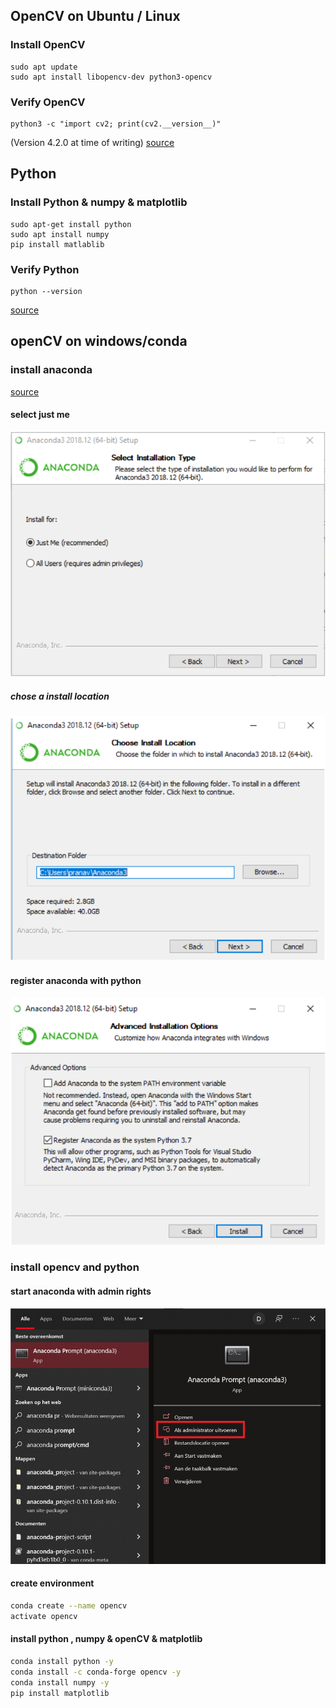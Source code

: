 ## OpenCV on Ubuntu / Linux

### Install OpenCV

```command
sudo apt update
sudo apt install libopencv-dev python3-opencv
```

### Verify OpenCV

```command
python3 -c "import cv2; print(cv2.__version__)"
```

(Version 4.2.0 at time of writing)
[source](https://linuxize.com/post/how-to-install-opencv-on-ubuntu-20-04/)

## Python

### Install Python & numpy & matplotlib

```command
sudo apt-get install python
sudo apt install numpy
pip install matlablib
```

### Verify Python

```command
python --version
```

[source](https://www.makeuseof.com/install-python-ubuntu/)

## openCV on windows/conda

### install anaconda 

[source](https://www.anaconda.com/products/individual)

#### select just me

![me](./img/anacondame.PNG)

##### chose a install location

![location](./img/anacondalocation.PNG)

#### register anaconda with python 

![setting](./img/anacondapython.PNG)

### install opencv and python

#### start anaconda with admin rights

![setting](./img/anacondaAdmin.png)

#### create environment

```bash
conda create --name opencv
activate opencv
```

#### install python , numpy & openCV  & matplotlib

```bash
conda install python -y
conda install -c conda-forge opencv -y
conda install numpy -y
pip install matplotlib
```

